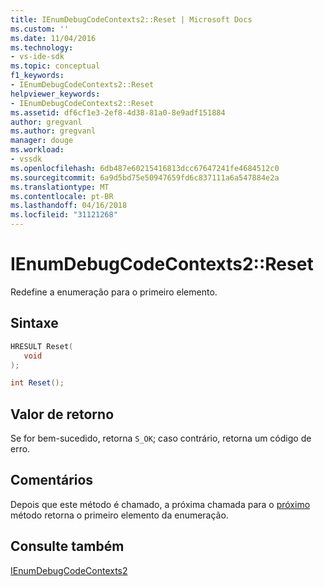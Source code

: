 ```yaml
---
title: IEnumDebugCodeContexts2::Reset | Microsoft Docs
ms.custom: ''
ms.date: 11/04/2016
ms.technology:
- vs-ide-sdk
ms.topic: conceptual
f1_keywords:
- IEnumDebugCodeContexts2::Reset
helpviewer_keywords:
- IEnumDebugCodeContexts2::Reset
ms.assetid: df6cf1e3-2ef8-4d38-81a0-8e9adf151884
author: gregvanl
ms.author: gregvanl
manager: douge
ms.workload:
- vssdk
ms.openlocfilehash: 6db487e60215416813dcc67647241fe4684512c0
ms.sourcegitcommit: 6a9d5bd75e50947659fd6c837111a6a547884e2a
ms.translationtype: MT
ms.contentlocale: pt-BR
ms.lasthandoff: 04/16/2018
ms.locfileid: "31121268"
---
```

# <a name="ienumdebugcodecontexts2reset"></a>IEnumDebugCodeContexts2::Reset
Redefine a enumeração para o primeiro elemento.  
  
## <a name="syntax"></a>Sintaxe  
  
```cpp  
HRESULT Reset(  
   void  
);  
```  
  
```csharp  
int Reset();  
```  
  
## <a name="return-value"></a>Valor de retorno  
 Se for bem-sucedido, retorna `S_OK`; caso contrário, retorna um código de erro.  
  
## <a name="remarks"></a>Comentários  
 Depois que este método é chamado, a próxima chamada para o [próximo](../../../extensibility/debugger/reference/ienumdebugcodecontexts2-next.md) método retorna o primeiro elemento da enumeração.  
  
## <a name="see-also"></a>Consulte também  
 [IEnumDebugCodeContexts2](../../../extensibility/debugger/reference/ienumdebugcodecontexts2.md)